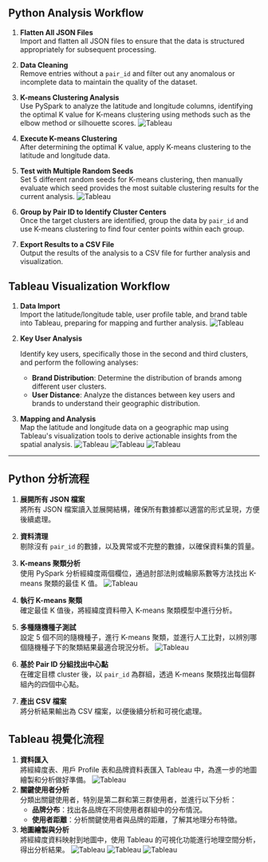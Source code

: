 ## Python Analysis Workflow

1. **Flatten All JSON Files**  
   Import and flatten all JSON files to ensure that the data is structured appropriately for subsequent processing.

2. **Data Cleaning**  
   Remove entries without a `pair_id` and filter out any anomalous or incomplete data to maintain the quality of the dataset.

3. **K-means Clustering Analysis**  
   Use PySpark to analyze the latitude and longitude columns, identifying the optimal K value for K-means clustering using methods such as the elbow method or silhouette scores.
![Tableau](./images/Find_K.png)
4. **Execute K-means Clustering**  
   After determining the optimal K value, apply K-means clustering to the latitude and longitude data.

5. **Test with Multiple Random Seeds**  
   Set 5 different random seeds for K-means clustering, then manually evaluate which seed provides the most suitable clustering results for the current analysis.
![Tableau](./images/Find_Seed.png)

6. **Group by Pair ID to Identify Cluster Centers**  
   Once the target clusters are identified, group the data by `pair_id` and use K-means clustering to find four center points within each group.

7. **Export Results to a CSV File**  
   Output the results of the analysis to a CSV file for further analysis and visualization.

## Tableau Visualization Workflow

1. **Data Import**  
   Import the latitude/longitude table, user profile table, and brand table into Tableau, preparing for mapping and further analysis.
![Tableau](./images/Cluster_by_Useage.png)

2. **Key User Analysis**
   
   Identify key users, specifically those in the second and third clusters, and perform the following analyses:
   - **Brand Distribution**: Determine the distribution of brands among different user clusters.
   - **User Distance**: Analyze the distances between key users and brands to understand their geographic distribution.
3.  **Mapping and Analysis**  
   Map the latitude and longitude data on a geographic map using Tableau's visualization tools to derive actionable insights from the spatial analysis.
![Tableau](./images/Map_by_Brand.png)
![Tableau](./images/Map_by_Pair_ID.png)
![Tableau](./images/Map_by_Distance_in_London.png)
---

## Python 分析流程

1. **展開所有 JSON 檔案**  
   將所有 JSON 檔案讀入並展開結構，確保所有數據都以適當的形式呈現，方便後續處理。

2. **資料清理**  
   剔除沒有 `pair_id` 的數據，以及異常或不完整的數據，以確保資料集的質量。

3. **K-means 聚類分析**  
   使用 PySpark 分析經緯度兩個欄位，通過肘部法則或輪廓系數等方法找出 K-means 聚類的最佳 K 值。
![Tableau](./images/Find_K.png)
4. **執行 K-means 聚類**  
   確定最佳 K 值後，將經緯度資料帶入 K-means 聚類模型中進行分析。

5. **多種隨機種子測試**  
   設定 5 個不同的隨機種子，進行 K-means 聚類，並進行人工比對，以辨別哪個隨機種子下的聚類結果最適合現況分析。
![Tableau](./images/Find_Seed.png)
6. **基於 Pair ID 分組找出中心點**  
   在確定目標 cluster 後，以 `pair_id` 為群組，透過 K-means 聚類找出每個群組內的四個中心點。

7. **產出 CSV 檔案**  
   將分析結果輸出為 CSV 檔案，以便後續分析和可視化處理。

## Tableau 視覺化流程

1. **資料匯入**  
   將經緯度表、用戶 Profile 表和品牌資料表匯入 Tableau 中，為進一步的地圖繪製和分析做好準備。
![Tableau](./images/Cluster_by_Useage.png)
2. **關鍵使用者分析**  
   分類出關鍵使用者，特別是第二群和第三群使用者，並進行以下分析：
   - **品牌分布**：找出各品牌在不同使用者群組中的分布情況。
   - **使用者距離**：分析關鍵使用者與品牌的距離，了解其地理分布特徵。
3. **地圖繪製與分析**  
   將經緯度資料映射到地圖中，使用 Tableau 的可視化功能進行地理空間分析，得出分析結果。
![Tableau](./images/Map_by_Brand.png)
![Tableau](./images/Map_by_Pair_ID.png)
![Tableau](./images/Map_by_Distance_in_London.png)

